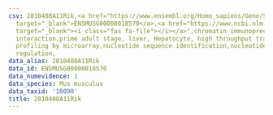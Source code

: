 ```yaml
---
csv: 2810408A11Rik,<a href="https://www.ensembl.org/Homo_sapiens/Gene/Summary?db=core;g=ENSMUSG00000018570"
  target="_blank">ENSMUSG00000018570</a>,<a href="https://www.ncbi.nlm.nih.gov/pubmed/23834426"
  target="_blank"><i class="fas fa-file"></i></a>",chromatin immunoprecipitation assay,direct
  interaction,prime adult stage, liver, Hepatocyte, high throughput transcription
  profiling by microarray,nucleotide sequence identification,nucleotide sequence identification,transcriptional
  regulation,
data_alias: 2810408A11Rik
data_id: ENSMUSG00000018570
data_numevidence: 1
data_species: Mus musculus
data_taxid: '10090'
title: 2810408A11Rik
---
```

